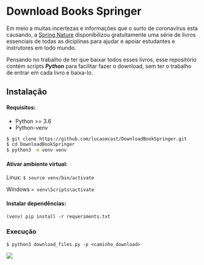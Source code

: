 # Download Books Springer
Em meio a muitas incertezas e informações que o surto de coronavírus esta causando,
a [Spring Nature](https://www.springernature.com/br) disponibilizou gratuitamente uma
série de livros essenciais de todas as diciplinas para ajudar e apoiar estudantes e 
instrutores em todo mundo.

Pensando no trabalho de ter que baixar todos esses livros, esse repositório contém scripts ***Python***
para facilitar fazer o download, sem ter o trabalho de entrar em cada livro e baixa-lo.

## Instalação

#### Requisitos:

- Python >= 3.6
- Python-venv

```sh
$ git clone https://github.com/lucasmcast/DownloadBookSpringer.git
$ cd DownloadBookSpringer
$ python3 -m venv venv
```
#### Ativar ambiente virtual:

Linux:
```$ source venv/bin/activate```

Windows
```> venv\Scripts\activate```

#### Instalar dependências:

```(venv) pip install -r requeriments.txt```

### Execução

```$ python3 download_files.py -p <caminho_download>```

![](files.png)
